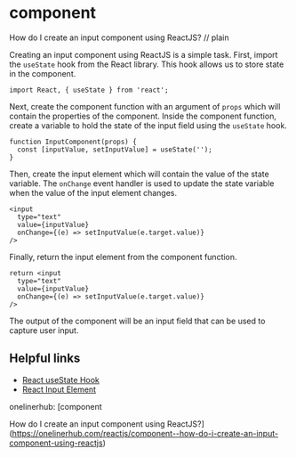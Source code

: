 # component

How do I create an input component using ReactJS?
// plain

Creating an input component using ReactJS is a simple task. First, import the `useState` hook from the React library. This hook allows us to store state in the component.

```
import React, { useState } from 'react';
```

Next, create the component function with an argument of `props` which will contain the properties of the component. Inside the component function, create a variable to hold the state of the input field using the `useState` hook.

```
function InputComponent(props) {
  const [inputValue, setInputValue] = useState('');
}
```

Then, create the input element which will contain the value of the state variable. The `onChange` event handler is used to update the state variable when the value of the input element changes.

```
<input
  type="text"
  value={inputValue}
  onChange={(e) => setInputValue(e.target.value)}
/>
```

Finally, return the input element from the component function.

```
return <input
  type="text"
  value={inputValue}
  onChange={(e) => setInputValue(e.target.value)}
/>
```

The output of the component will be an input field that can be used to capture user input.

## Helpful links
- [React useState Hook](https://reactjs.org/docs/hooks-reference.html#usestate)
- [React Input Element](https://reactjs.org/docs/forms.html#controlled-components)

onelinerhub: [component

How do I create an input component using ReactJS?](https://onelinerhub.com/reactjs/component--how-do-i-create-an-input-component-using-reactjs)